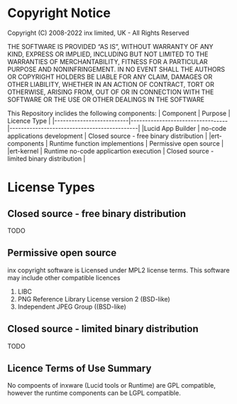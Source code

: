 Copyright Notice
================
Copyright (C) 2008-2022 inx limited, UK - All Rights Reserved

THE SOFTWARE IS PROVIDED “AS IS”, WITHOUT WARRANTY OF ANY KIND, EXPRESS OR IMPLIED, INCLUDING BUT NOT LIMITED TO THE WARRANTIES OF MERCHANTABILITY, FITNESS FOR A PARTICULAR PURPOSE AND NONINFRINGEMENT. IN NO EVENT SHALL THE AUTHORS OR COPYRIGHT HOLDERS BE LIABLE FOR ANY CLAIM, DAMAGES OR OTHER LIABILITY, WHETHER IN AN ACTION OF CONTRACT, TORT OR OTHERWISE, ARISING FROM, OUT OF OR IN CONNECTION WITH THE SOFTWARE OR THE USE OR OTHER DEALINGS IN THE SOFTWARE

This Repository inclides the following components:
| Component                | Purpose                          | Licence Type                                |
|--------------------------|----------------------------------|---------------------------------------------|
|Lucid App Builder | no-code applications development         | Closed source - free binary distribution    |
|ert-components    | Runtime function implementions           | Permissive open source                      |
|ert-kernel        | Runtime no-code applicartion execution   | Closed source - limited binary distribution |  

License Types
=============


Closed source - free binary distribution
----------------------------------------
TODO

Permissive open source   
----------------------
inx copyright software is Licensed under MPL2 license terms. 
This software may include other compatible licences 
1. LIBC 
2. PNG Reference Library License version 2 (BSD-like)
3. Independent JPEG Group ((BSD-like)

Closed source - limited binary distribution
-------------------------------------------
TODO

Licence Terms of Use Summary
----------------------------

No compoents of inxware (Lucid tools or Runtime) are GPL compatible, however the runtime components can be LGPL compatible.
